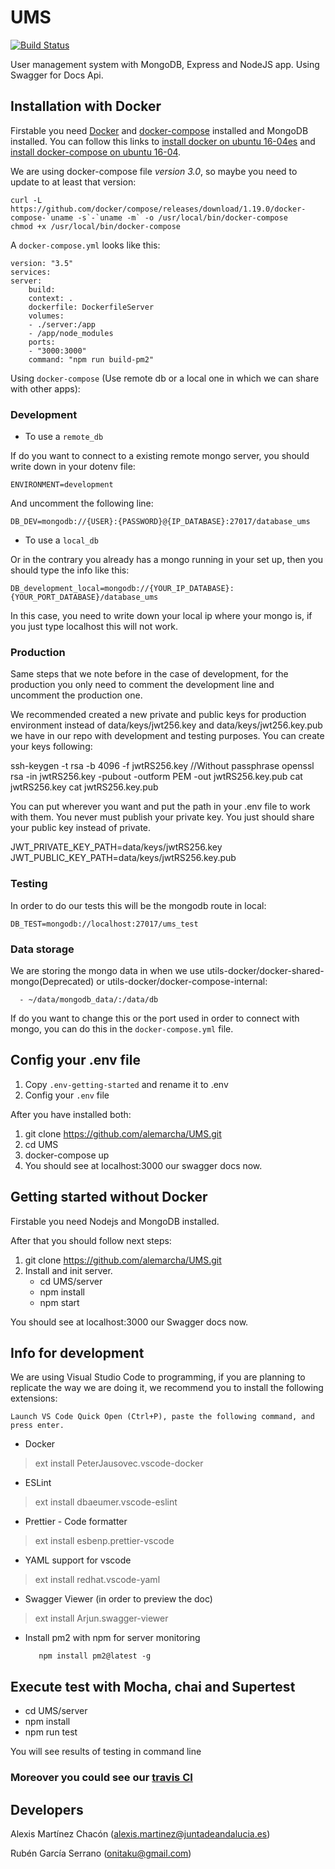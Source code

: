 # UMS

[![Build Status](https://travis-ci.org/alemarcha/UMS.svg?branch=master)](https://travis-ci.org/alemarcha/UMS)

User management system with MongoDB, Express and NodeJS app. Using Swagger for Docs Api.

## Installation with Docker

Firstable you need [Docker](https://www.docker.com/) and [docker-compose](https://docs.docker.com/compose/install/) installed and MongoDB installed.
You can follow this links to [install docker on ubuntu 16-04es](https://www.digitalocean.com/community/tutorials/como-instalar-y-usar-docker-en-ubuntu-16-04-es) and [install docker-compose on ubuntu 16-04](https://www.digitalocean.com/community/tutorials/how-to-install-docker-compose-on-ubuntu-16-04).

We are using docker-compose file _version 3.0_, so maybe you need to update to at least that version:

    curl -L https://github.com/docker/compose/releases/download/1.19.0/docker-compose-`uname -s`-`uname -m` -o /usr/local/bin/docker-compose
    chmod +x /usr/local/bin/docker-compose

A `docker-compose.yml` looks like this:

    version: "3.5"
    services:
    server:
        build:
        context: .
        dockerfile: DockerfileServer
        volumes:
        - ./server:/app
        - /app/node_modules
        ports:
        - "3000:3000"
        command: "npm run build-pm2"

Using `docker-compose` (Use remote db or a local one in which we can share with other apps):

### Development

* To use a `remote_db`

If do you want to connect to a existing remote mongo server, you should write down in your dotenv file:

    ENVIRONMENT=development

And uncomment the following line:

    DB_DEV=mongodb://{USER}:{PASSWORD}@{IP_DATABASE}:27017/database_ums

* To use a `local_db`

Or in the contrary you already has a mongo running in your set up, then you should type the info like this:

    DB_development_local=mongodb://{YOUR_IP_DATABASE}:{YOUR_PORT_DATABASE}/database_ums

In this case, you need to write down your local ip where your mongo is, if you just type localhost this will not work.

### Production

Same steps that we note before in the case of development, for the production you only need to comment the development line and uncomment the production one.

We recommended created a new private and public keys for production environment instead of data/keys/jwt256.key and data/keys/jwt256.key.pub we have in our repo with development and testing purposes. You can create your keys following:

ssh-keygen -t rsa -b 4096 -f jwtRS256.key
//Without passphrase
openssl rsa -in jwtRS256.key -pubout -outform PEM -out jwtRS256.key.pub
cat jwtRS256.key
cat jwtRS256.key.pub

You can put wherever you want and put the path in your .env file to work with them. You never must publish your private key. You just should share your public key instead of private.

JWT_PRIVATE_KEY_PATH=data/keys/jwtRS256.key
JWT_PUBLIC_KEY_PATH=data/keys/jwtRS256.key.pub

### Testing

In order to do our tests this will be the mongodb route in local:

    DB_TEST=mongodb://localhost:27017/ums_test

### Data storage

We are storing the mongo data in when we use utils-docker/docker-shared-mongo(Deprecated) or utils-docker/docker-compose-internal:

      - ~/data/mongodb_data/:/data/db

If do you want to change this or the port used in order to connect with mongo, you can do this in the `docker-compose.yml` file.

## Config your .env file

1.  Copy `.env-getting-started` and rename it to .env
2.  Config your `.env` file

After you have installed both:

1.  git clone <https://github.com/alemarcha/UMS.git>
2.  cd UMS
3.  docker-compose up
4.  You should see at localhost:3000 our swagger docs now.

## Getting started without Docker

Firstable you need Nodejs and MongoDB installed.

After that you should follow next steps:

1.  git clone <https://github.com/alemarcha/UMS.git>
2.  Install and init server.
    * cd UMS/server
    * npm install
    * npm start

You should see at localhost:3000 our Swagger docs now.

## Info for development

We are using Visual Studio Code to programming, if you are planning to replicate the way we are doing it, we recommend you to install the following extensions:

`Launch VS Code Quick Open (Ctrl+P), paste the following command, and press enter.`

* Docker

> ext install PeterJausovec.vscode-docker

* ESLint

> ext install dbaeumer.vscode-eslint

* Prettier - Code formatter

> ext install esbenp.prettier-vscode

* YAML support for vscode

> ext install redhat.vscode-yaml

* Swagger Viewer (in order to preview the doc)

> ext install Arjun.swagger-viewer

* Install pm2 with npm for server monitoring

         npm install pm2@latest -g

## Execute test with Mocha, chai and Supertest

* cd UMS/server
* npm install
* npm run test

You will see results of testing in command line

### Moreover you could see our [travis CI](https://travis-ci.org/alemarcha/UMS)

## Developers

Alexis Martínez Chacón (alexis.martinez@juntadeandalucia.es)

Rubén García Serrano (onitaku@gmail.com)

